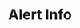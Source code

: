 ---
title: Alert Info
category: Application
paid: false
isActive: true
ltr: {"preview":"function App() {\n    return (\n        <div className=\"mt-12 mx-4 px-4 rounded-md bg-blue-50 md:max-w-2xl md:mx-auto md:px-8\">\n            <div className=\"flex justify-between py-3\">\n                <div className=\"flex\">\n                    <div>\n                        <svg xmlns=\"http://www.w3.org/2000/svg\" className=\"h-6 w-6 text-blue-400\" viewBox=\"0 0 20 20\" fill=\"currentColor\">\n                            <path fillRule=\"evenodd\" d=\"M18 10a8 8 0 11-16 0 8 8 0 0116 0zm-7-4a1 1 0 11-2 0 1 1 0 012 0zM9 9a1 1 0 000 2v3a1 1 0 001 1h1a1 1 0 100-2v-3a1 1 0 00-1-1H9z\" clipRule=\"evenodd\" />\n                        </svg>\n                    </div>\n                    <div className=\"self-center ml-3\">\n                        <span className=\"text-blue-500 font-semibold\">\n                            Info\n                        </span>\n                        <div className=\"text-blue-500\">\n                            <div className=\"mt-1\">\n                                New sales from the last subscribers - 20K USD in revenue.\n                            </div>\n                            <div className=\"mt-2\">\n                                <a \n                                    href=\"javascript:void(0)\" \n                                    className=\"flex items-center text-sm font-medium underline\">\n                                    Details\n                                    <svg xmlns=\"http://www.w3.org/2000/svg\" className=\"h-3.5 w-3.5 ml-1\" viewBox=\"0 0 20 20\" fill=\"currentColor\">\n                                        <path fillRule=\"evenodd\" d=\"M10.293 3.293a1 1 0 011.414 0l6 6a1 1 0 010 1.414l-6 6a1 1 0 01-1.414-1.414L14.586 11H3a1 1 0 110-2h11.586l-4.293-4.293a1 1 0 010-1.414z\" clipRule=\"evenodd\" />\n                                    </svg>\n                                </a>\n                            </div>\n                        </div>\n                    </div>\n                </div>\n                <button className=\"self-start text-blue-500\">\n                    <svg xmlns=\"http://www.w3.org/2000/svg\" className=\"h-5 w-5\" viewBox=\"0 0 20 20\" fill=\"currentColor\">\n                        <path fillRule=\"evenodd\" d=\"M4.293 4.293a1 1 0 011.414 0L10 8.586l4.293-4.293a1 1 0 111.414 1.414L11.414 10l4.293 4.293a1 1 0 01-1.414 1.414L10 11.414l-4.293 4.293a1 1 0 01-1.414-1.414L8.586 10 4.293 5.707a1 1 0 010-1.414z\" clipRule=\"evenodd\" />\n                    </svg>\n                </button>\n            </div>\n        </div>\n    )\n}\n","vue":{"vueTail":[{"code":"<template>\n  <div class=\"mt-12 mx-4 px-4 rounded-md bg-blue-50 md:max-w-2xl md:mx-auto\">\n    <div class=\"flex justify-between py-3\">\n      <div class=\"flex\">\n        <div>\n          <svg xmlns=\"http://www.w3.org/2000/svg\" class=\"h-6 w-6 text-blue-400\" viewBox=\"0 0 20 20\"\n            fill=\"currentColor\">\n            <path fillRule=\"evenodd\"\n              d=\"M18 10a8 8 0 11-16 0 8 8 0 0116 0zm-7-4a1 1 0 11-2 0 1 1 0 012 0zM9 9a1 1 0 000 2v3a1 1 0 001 1h1a1 1 0 100-2v-3a1 1 0 00-1-1H9z\"\n              clipRule=\"evenodd\" />\n          </svg>\n        </div>\n        <div class=\"self-center ml-3\">\n          <span class=\"text-blue-500 font-semibold\">\n            Info\n          </span>\n          <div class=\"text-blue-500\">\n            <div class=\"mt-1\">\n              New sales from the last subscribers - 20K USD in revenue.\n            </div>\n            <div class=\"mt-2\">\n              <a href=\"javascript:void(0)\" class=\"flex items-center text-sm font-medium underline\">\n                Details\n                <svg xmlns=\"http://www.w3.org/2000/svg\" class=\"h-3.5 w-3.5 ml-1\" viewBox=\"0 0 20 20\"\n                  fill=\"currentColor\">\n                  <path fillRule=\"evenodd\"\n                    d=\"M10.293 3.293a1 1 0 011.414 0l6 6a1 1 0 010 1.414l-6 6a1 1 0 01-1.414-1.414L14.586 11H3a1 1 0 110-2h11.586l-4.293-4.293a1 1 0 010-1.414z\"\n                    clipRule=\"evenodd\" />\n                </svg>\n              </a>\n            </div>\n          </div>\n        </div>\n      </div>\n      <button class=\"self-start text-blue-500\">\n        <svg xmlns=\"http://www.w3.org/2000/svg\" class=\"h-5 w-5\" viewBox=\"0 0 20 20\" fill=\"currentColor\">\n          <path fillRule=\"evenodd\"\n            d=\"M4.293 4.293a1 1 0 011.414 0L10 8.586l4.293-4.293a1 1 0 111.414 1.414L11.414 10l4.293 4.293a1 1 0 01-1.414 1.414L10 11.414l-4.293 4.293a1 1 0 01-1.414-1.414L8.586 10 4.293 5.707a1 1 0 010-1.414z\"\n            clipRule=\"evenodd\" />\n        </svg>\n      </button>\n    </div>\n  </div>\n</template>","label":"App.vue"}],"vueCss":[{"code":"<template>\n  <div class=\"alert-info\">\n    <div class=\"alert-container\">\n      <div class=\"alert\">\n        <div class=\"alert-icon\">\n          <svg xmlns=\"http://www.w3.org/2000/svg\" viewBox=\"0 0 20 20\" fill=\"currentColor\">\n            <path fillRule=\"evenodd\"\n              d=\"M18 10a8 8 0 11-16 0 8 8 0 0116 0zm-7-4a1 1 0 11-2 0 1 1 0 012 0zM9 9a1 1 0 000 2v3a1 1 0 001 1h1a1 1 0 100-2v-3a1 1 0 00-1-1H9z\"\n              clipRule=\"evenodd\" />\n          </svg>\n        </div>\n        <div class=\"alert-details\">\n          <span class=\"lable\">\n            Info\n          </span>\n          <div class=\"details-container\">\n            <div class=\"details\">\n              New sales from the last subscribers - 20K USD in revenue.\n            </div>\n            <div class=\"link-container\">\n              <a href=\"javascript:void(0)\" class=\"link\">\n                Details\n                <svg xmlns=\"http://www.w3.org/2000/svg\" viewBox=\"0 0 20 20\" fill=\"currentColor\">\n                  <path fillRule=\"evenodd\"\n                    d=\"M10.293 3.293a1 1 0 011.414 0l6 6a1 1 0 010 1.414l-6 6a1 1 0 01-1.414-1.414L14.586 11H3a1 1 0 110-2h11.586l-4.293-4.293a1 1 0 010-1.414z\"\n                    clipRule=\"evenodd\" />\n                </svg>\n              </a>\n            </div>\n          </div>\n        </div>\n      </div>\n      <button class=\"hide-btn\">\n        <svg xmlns=\"http://www.w3.org/2000/svg\" viewBox=\"0 0 20 20\" fill=\"currentColor\">\n          <path fillRule=\"evenodd\"\n            d=\"M4.293 4.293a1 1 0 011.414 0L10 8.586l4.293-4.293a1 1 0 111.414 1.414L11.414 10l4.293 4.293a1 1 0 01-1.414 1.414L10 11.414l-4.293 4.293a1 1 0 01-1.414-1.414L8.586 10 4.293 5.707a1 1 0 010-1.414z\"\n            clipRule=\"evenodd\" />\n        </svg>\n      </button>\n    </div>\n  </div>\n</template>","label":"App.vue"},{"label":"style.css","code":".alert-info {\n  margin: 3rem 1rem 0px 1rem;\n  padding: 0px 1rem 0px 1rem;\n  border-radius: 0.375rem;\n  background-color: #eff6ff;\n}\n\n@media (min-width: 768px) {\n  .alert-info {\n    max-width: 42rem;\n    margin-left: auto;\n    margin-right: auto;\n  }\n}\n\n.alert-info .alert-container {\n  display: flex;\n  justify-content: space-between;\n  padding: 0.75rem 0px 0.75rem 0px;\n}\n\n.alert-info .alert-container .alert {\n  display: flex;\n}\n\n.alert-info .alert-container .alert .alert-icon svg {\n  width: 1.5rem;\n  height: 1.5rem;\n  color: #60a5fa;\n}\n\n.alert-info .alert-container .alert .alert-details {\n  align-self: center;\n  margin-left: 0.75rem;\n  color: #3b82f6;\n}\n\n.alert-info .alert-container .alert .alert-details .lable {\n  font-weight: 600;\n}\n\n.alert-info .alert-container .alert .alert-details .details-container .details {\n  margin-top: 0.25rem;\n}\n\n.alert-info .alert-container .alert .alert-details .details-container .link-container {\n  margin-top: 0.75rem;\n}\n\n.alert-info .alert-container .alert .alert-details .details-container .link-container .link {\n  display: flex;\n  align-items: center;\n  font-weight: 500;\n  text-decoration: underline;\n  font-size: 0.875rem;\n  line-height: 1.25rem;\n}\n\n.alert-info .alert-container .alert .alert-details .details-container .link-container .link svg {\n  width: 0.875rem;\n  height: 0.875rem;\n  margin-left: 0.25rem;\n}\n\n.alert-info .alert-container .hide-btn {\n  align-self: flex-start;\n  color: #3b82f6;\n}\n\n.alert-info .alert-container .hide-btn svg {\n  width: 1.25rem;\n  height: 1.25rem;\n}"}]},"react":{"jsxTail":[{"code":"export default () => {\n    return (\n        <div className=\"mt-12 mx-4 px-4 rounded-md bg-blue-50 md:max-w-2xl md:mx-auto md:px-8\">\n            <div className=\"flex justify-between py-3\">\n                <div className=\"flex\">\n                    <div>\n                        <svg xmlns=\"http://www.w3.org/2000/svg\" className=\"h-6 w-6 text-blue-400\" viewBox=\"0 0 20 20\" fill=\"currentColor\">\n                            <path fillRule=\"evenodd\" d=\"M18 10a8 8 0 11-16 0 8 8 0 0116 0zm-7-4a1 1 0 11-2 0 1 1 0 012 0zM9 9a1 1 0 000 2v3a1 1 0 001 1h1a1 1 0 100-2v-3a1 1 0 00-1-1H9z\" clipRule=\"evenodd\" />\n                        </svg>\n                    </div>\n                    <div className=\"self-center ml-3\">\n                        <span className=\"text-blue-500 font-semibold\">\n                            Info\n                        </span>\n                        <div className=\"text-blue-500\">\n                            <div className=\"mt-1\">\n                                New sales from the last subscribers - 20K USD in revenue.\n                            </div>\n                            <div className=\"mt-2\">\n                                <a \n                                    href=\"javascript:void(0)\" \n                                    className=\"flex items-center text-sm font-medium underline\">\n                                    Details\n                                    <svg xmlns=\"http://www.w3.org/2000/svg\" className=\"h-3.5 w-3.5 ml-1\" viewBox=\"0 0 20 20\" fill=\"currentColor\">\n                                        <path fillRule=\"evenodd\" d=\"M10.293 3.293a1 1 0 011.414 0l6 6a1 1 0 010 1.414l-6 6a1 1 0 01-1.414-1.414L14.586 11H3a1 1 0 110-2h11.586l-4.293-4.293a1 1 0 010-1.414z\" clipRule=\"evenodd\" />\n                                    </svg>\n                                </a>\n                            </div>\n                        </div>\n                    </div>\n                </div>\n                <button className=\"self-start text-blue-500\">\n                    <svg xmlns=\"http://www.w3.org/2000/svg\" className=\"h-5 w-5\" viewBox=\"0 0 20 20\" fill=\"currentColor\">\n                        <path fillRule=\"evenodd\" d=\"M4.293 4.293a1 1 0 011.414 0L10 8.586l4.293-4.293a1 1 0 111.414 1.414L11.414 10l4.293 4.293a1 1 0 01-1.414 1.414L10 11.414l-4.293 4.293a1 1 0 01-1.414-1.414L8.586 10 4.293 5.707a1 1 0 010-1.414z\" clipRule=\"evenodd\" />\n                    </svg>\n                </button>\n            </div>\n        </div>\n    )\n}","label":"App.jsx"}],"jsxCss":[{"label":"App.jsx","code":"export default () => {\n    return (\n        <div className=\"alert-info\">\n            <div className=\"alert-container\">\n                <div className=\"alert\">\n                    <div className=\"alert-icon\">\n                        <svg xmlns=\"http://www.w3.org/2000/svg\" viewBox=\"0 0 20 20\" fill=\"currentColor\">\n                            <path fillRule=\"evenodd\" d=\"M18 10a8 8 0 11-16 0 8 8 0 0116 0zm-7-4a1 1 0 11-2 0 1 1 0 012 0zM9 9a1 1 0 000 2v3a1 1 0 001 1h1a1 1 0 100-2v-3a1 1 0 00-1-1H9z\" clipRule=\"evenodd\" />\n                        </svg>\n                    </div>\n                    <div className=\"alert-details\">\n                        <span className=\"lable\">\n                            Info\n                        </span>\n                        <div className=\"details-container\">\n                            <div className=\"details\">\n                                New sales from the last subscribers - 20K USD in revenue.\n                            </div>\n                            <div className=\"link-container\">\n                                <a \n                                    href=\"javascript:void(0)\" \n                                    className=\"link\"\n                                >\n                                    Details\n                                    <svg xmlns=\"http://www.w3.org/2000/svg\" viewBox=\"0 0 20 20\" fill=\"currentColor\">\n                                        <path fillRule=\"evenodd\" d=\"M10.293 3.293a1 1 0 011.414 0l6 6a1 1 0 010 1.414l-6 6a1 1 0 01-1.414-1.414L14.586 11H3a1 1 0 110-2h11.586l-4.293-4.293a1 1 0 010-1.414z\" clipRule=\"evenodd\" />\n                                    </svg>\n                                </a>\n                            </div>\n                        </div>\n                    </div>\n                </div>\n                <button className=\"hide-btn\">\n                    <svg xmlns=\"http://www.w3.org/2000/svg\" viewBox=\"0 0 20 20\" fill=\"currentColor\">\n                        <path fillRule=\"evenodd\" d=\"M4.293 4.293a1 1 0 011.414 0L10 8.586l4.293-4.293a1 1 0 111.414 1.414L11.414 10l4.293 4.293a1 1 0 01-1.414 1.414L10 11.414l-4.293 4.293a1 1 0 01-1.414-1.414L8.586 10 4.293 5.707a1 1 0 010-1.414z\" clipRule=\"evenodd\" />\n                    </svg>\n                </button>\n            </div>\n        </div>\n    )\n}\n"},{"code":".alert-info {\n  margin: 3rem 1rem 0px 1rem;\n  padding: 0px 1rem 0px 1rem;\n  border-radius: 0.375rem;\n  background-color: #eff6ff;\n}\n@media (min-width: 768px) {\n  .alert-info {\n    max-width: 42rem;\n    margin-left: auto;\n    margin-right: auto;\n  }\n}\n.alert-info .alert-container {\n  display: flex;\n  justify-content: space-between;\n  padding: 0.75rem 0px 0.75rem 0px;\n}\n.alert-info .alert-container .alert {\n  display: flex;\n}\n.alert-info .alert-container .alert .alert-icon svg {\n  width: 1.5rem;\n  height: 1.5rem;\n  color: #60a5fa;\n}\n.alert-info .alert-container .alert .alert-details {\n  align-self: center;\n  margin-left: 0.75rem;\n  color: #3b82f6;\n}\n.alert-info .alert-container .alert .alert-details .lable {\n  font-weight: 600;\n}\n.alert-info .alert-container .alert .alert-details .details-container .details {\n  margin-top: 0.25rem;\n}\n.alert-info .alert-container .alert .alert-details .details-container .link-container {\n  margin-top: 0.75rem;\n}\n.alert-info .alert-container .alert .alert-details .details-container .link-container .link {\n  display: flex;\n  align-items: center;\n  font-weight: 500;\n  text-decoration: underline;\n  font-size: 0.875rem;\n  line-height: 1.25rem;\n}\n.alert-info .alert-container .alert .alert-details .details-container .link-container .link svg {\n  width: 0.875rem;\n  height: 0.875rem;\n  margin-left: 0.25rem;\n}\n.alert-info .alert-container .hide-btn {\n  align-self: flex-start;\n  color: #3b82f6;\n}\n.alert-info .alert-container .hide-btn svg {\n  width: 1.25rem;\n  height: 1.25rem;\n}\n","label":"style.css"}]}}
rtl: {"preview":"function App() {\n    return (\n        <div className=\"mt-12 mx-4 px-4 rounded-md bg-blue-50 md:max-w-2xl md:mx-auto md:px-8\">\n            <div className=\"flex justify-between py-3\">\n                <div className=\"flex\">\n                    <div>\n                        <svg xmlns=\"http://www.w3.org/2000/svg\" className=\"h-6 w-6 text-blue-400\" viewBox=\"0 0 20 20\" fill=\"currentColor\">\n                            <path fillRule=\"evenodd\" d=\"M18 10a8 8 0 11-16 0 8 8 0 0116 0zm-7-4a1 1 0 11-2 0 1 1 0 012 0zM9 9a1 1 0 000 2v3a1 1 0 001 1h1a1 1 0 100-2v-3a1 1 0 00-1-1H9z\" clipRule=\"evenodd\" />\n                        </svg>\n                    </div>\n                    <div className=\"self-center mr-3\">\n                        <span className=\"text-blue-500 font-semibold\">\n                            معلومات\n                        </span>\n                        <div className=\"text-blue-500\">\n                            <div className=\"mt-1\">\n                                مبيعات جديدة من المشتركين السابقين - 20000$ في الإيرادات.\n                            </div>\n                            <div className=\"mt-2\">\n                                <a \n                                    href=\"javascript:void(0)\" \n                                    className=\"flex items-center text-sm font-medium underline\">\n                                    تفاصيل\n                                    <svg xmlns=\"http://www.w3.org/2000/svg\" class=\"h-3.5 w-3.5 mr-1\" viewBox=\"0 0 20 20\" fill=\"currentColor\">\n                                        <path fillRule=\"evenodd\" d=\"M9.707 16.707a1 1 0 01-1.414 0l-6-6a1 1 0 010-1.414l6-6a1 1 0 011.414 1.414L5.414 9H17a1 1 0 110 2H5.414l4.293 4.293a1 1 0 010 1.414z\" clipRule=\"evenodd\" />\n                                    </svg>\n                                </a>\n                            </div>\n                        </div>\n                    </div>\n                </div>\n                <button className=\"self-start text-blue-500\">\n                    <svg xmlns=\"http://www.w3.org/2000/svg\" className=\"h-5 w-5\" viewBox=\"0 0 20 20\" fill=\"currentColor\">\n                        <path fillRule=\"evenodd\" d=\"M4.293 4.293a1 1 0 011.414 0L10 8.586l4.293-4.293a1 1 0 111.414 1.414L11.414 10l4.293 4.293a1 1 0 01-1.414 1.414L10 11.414l-4.293 4.293a1 1 0 01-1.414-1.414L8.586 10 4.293 5.707a1 1 0 010-1.414z\" clipRule=\"evenodd\" />\n                    </svg>\n                </button>\n            </div>\n        </div>\n    )\n}\n","vue":{"vueCss":[],"vueTail":[]},"react":{"jsxTail":[{"label":"App.jsx","code":"export default () => {\n    return (\n        <div className=\"mt-12 mx-4 px-4 rounded-md bg-blue-50 md:max-w-2xl md:mx-auto md:px-8\">\n            <div className=\"flex justify-between py-3\">\n                <div className=\"flex\">\n                    <div>\n                        <svg xmlns=\"http://www.w3.org/2000/svg\" className=\"h-6 w-6 text-blue-400\" viewBox=\"0 0 20 20\" fill=\"currentColor\">\n                            <path fillRule=\"evenodd\" d=\"M18 10a8 8 0 11-16 0 8 8 0 0116 0zm-7-4a1 1 0 11-2 0 1 1 0 012 0zM9 9a1 1 0 000 2v3a1 1 0 001 1h1a1 1 0 100-2v-3a1 1 0 00-1-1H9z\" clipRule=\"evenodd\" />\n                        </svg>\n                    </div>\n                    <div className=\"self-center mr-3\">\n                        <span className=\"text-blue-500 font-semibold\">\n                            معلومات\n                        </span>\n                        <div className=\"text-blue-500\">\n                            <div className=\"mt-1\">\n                                مبيعات جديدة من المشتركين السابقين - 20000$ في الإيرادات.\n                            </div>\n                            <div className=\"mt-2\">\n                                <a \n                                    href=\"javascript:void(0)\" \n                                    className=\"flex items-center text-sm font-medium underline\">\n                                    تفاصيل\n                                    <svg xmlns=\"http://www.w3.org/2000/svg\" class=\"h-3.5 w-3.5 mr-1\" viewBox=\"0 0 20 20\" fill=\"currentColor\">\n                                        <path fillRule=\"evenodd\" d=\"M9.707 16.707a1 1 0 01-1.414 0l-6-6a1 1 0 010-1.414l6-6a1 1 0 011.414 1.414L5.414 9H17a1 1 0 110 2H5.414l4.293 4.293a1 1 0 010 1.414z\" clipRule=\"evenodd\" />\n                                    </svg>\n                                </a>\n                            </div>\n                        </div>\n                    </div>\n                </div>\n                <button className=\"self-start text-blue-500\">\n                    <svg xmlns=\"http://www.w3.org/2000/svg\" className=\"h-5 w-5\" viewBox=\"0 0 20 20\" fill=\"currentColor\">\n                        <path fillRule=\"evenodd\" d=\"M4.293 4.293a1 1 0 011.414 0L10 8.586l4.293-4.293a1 1 0 111.414 1.414L11.414 10l4.293 4.293a1 1 0 01-1.414 1.414L10 11.414l-4.293 4.293a1 1 0 01-1.414-1.414L8.586 10 4.293 5.707a1 1 0 010-1.414z\" clipRule=\"evenodd\" />\n                    </svg>\n                </button>\n            </div>\n        </div>\n    )\n}\n"}],"jsxCss":[{"label":"App.jsx","code":"export default () => {\n    return (\n        <div className=\"alert-info\">\n            <div className=\"alert-container\">\n                <div className=\"alert\">\n                    <div className=\"alert-icon\">\n                        <svg xmlns=\"http://www.w3.org/2000/svg\" viewBox=\"0 0 20 20\" fill=\"currentColor\">\n                            <path fillRule=\"evenodd\" d=\"M18 10a8 8 0 11-16 0 8 8 0 0116 0zm-7-4a1 1 0 11-2 0 1 1 0 012 0zM9 9a1 1 0 000 2v3a1 1 0 001 1h1a1 1 0 100-2v-3a1 1 0 00-1-1H9z\" clipRule=\"evenodd\" />\n                        </svg>\n                    </div>\n                    <div className=\"alert-details\">\n                        <span className=\"lable\">\n                            معلومات\n                        </span>\n                        <div className=\"details-container\">\n                            <div className=\"details\">\n                                مبيعات جديدة من المشتركين السابقين - 20000$ في الإيرادات.\n                            </div>\n                            <div className=\"link-container\">\n                                <a \n                                    href=\"javascript:void(0)\" \n                                    className=\"link\"\n                                >\n                                    تفاصيل\n                                    <svg xmlns=\"http://www.w3.org/2000/svg\" viewBox=\"0 0 20 20\" fill=\"currentColor\">\n                                        <path fillRule=\"evenodd\" d=\"M9.707 16.707a1 1 0 01-1.414 0l-6-6a1 1 0 010-1.414l6-6a1 1 0 011.414 1.414L5.414 9H17a1 1 0 110 2H5.414l4.293 4.293a1 1 0 010 1.414z\" clipRule=\"evenodd\" />\n                                    </svg>\n                                </a>\n                            </div>\n                        </div>\n                    </div>\n                </div>\n                <button className=\"hide-btn\">\n                    <svg xmlns=\"http://www.w3.org/2000/svg\" viewBox=\"0 0 20 20\" fill=\"currentColor\">\n                        <path fillRule=\"evenodd\" d=\"M4.293 4.293a1 1 0 011.414 0L10 8.586l4.293-4.293a1 1 0 111.414 1.414L11.414 10l4.293 4.293a1 1 0 01-1.414 1.414L10 11.414l-4.293 4.293a1 1 0 01-1.414-1.414L8.586 10 4.293 5.707a1 1 0 010-1.414z\" clipRule=\"evenodd\" />\n                    </svg>\n                </button>\n            </div>\n        </div>\n    )\n}"},{"code":".alert-info {\n  margin: 3rem 1rem 0px 1rem;\n  padding: 0px 1rem 0px 1rem;\n  border-radius: 0.375rem;\n  background-color: #eff6ff;\n}\n@media (min-width: 768px) {\n  .alert-info {\n    max-width: 42rem;\n    margin-left: auto;\n    margin-right: auto;\n  }\n}\n.alert-info .alert-container {\n  display: flex;\n  justify-content: space-between;\n  padding: 0.75rem 0px 0.75rem 0px;\n}\n.alert-info .alert-container .alert {\n  display: flex;\n}\n.alert-info .alert-container .alert .alert-icon svg {\n  width: 1.5rem;\n  height: 1.5rem;\n  color: #60a5fa;\n}\n.alert-info .alert-container .alert .alert-details {\n  align-self: center;\n  margin-right: 0.75rem;\n  color: #3b82f6;\n}\n.alert-info .alert-container .alert .alert-details .lable {\n  font-weight: 600;\n}\n.alert-info .alert-container .alert .alert-details .details-container .details {\n  margin-top: 0.25rem;\n}\n.alert-info .alert-container .alert .alert-details .details-container .link-container {\n  margin-top: 0.75rem;\n}\n.alert-info .alert-container .alert .alert-details .details-container .link-container .link {\n  display: flex;\n  align-items: center;\n  font-weight: 500;\n  text-decoration: underline;\n  font-size: 0.875rem;\n  line-height: 1.25rem;\n}\n.alert-info .alert-container .alert .alert-details .details-container .link-container .link svg {\n  width: 0.875rem;\n  height: 0.875rem;\n  margin-right: 0.25rem;\n}\n.alert-info .alert-container .hide-btn {\n  align-self: flex-start;\n  color: #3b82f6;\n}\n.alert-info .alert-container .hide-btn svg {\n  width: 1.25rem;\n  height: 1.25rem;\n}","label":"style.css"}]}}
slug: /alerts
id: 1f7efdad-dc2f-49a8-9cdf-33daaccc81a4
created_at: 1
---